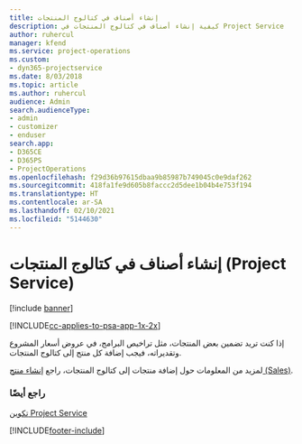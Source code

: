 ```yaml
---
title: إنشاء أصناف في كتالوج المنتجات
description: كيفية إنشاء أصناف في كتالوج المنتجات في Project Service
author: ruhercul
manager: kfend
ms.service: project-operations
ms.custom:
- dyn365-projectservice
ms.date: 8/03/2018
ms.topic: article
ms.author: ruhercul
audience: Admin
search.audienceType:
- admin
- customizer
- enduser
search.app:
- D365CE
- D365PS
- ProjectOperations
ms.openlocfilehash: f29d36b97615dbaa9b85987b749045c0e9daf262
ms.sourcegitcommit: 418fa1fe9d605b8faccc2d5dee1b04b4e753f194
ms.translationtype: HT
ms.contentlocale: ar-SA
ms.lasthandoff: 02/10/2021
ms.locfileid: "5144630"
---
```

# <a name="create-product-catalog-items-project-service"></a>إنشاء أصناف في كتالوج المنتجات (Project Service)

[!include [banner](../includes/psa-now-project-operations.md)]

[!INCLUDE[cc-applies-to-psa-app-1x-2x](../includes/cc-applies-to-psa-app-1x-2x.md)]

إذا كنت تريد تضمين بعض المنتجات، مثل تراخيص البرامج، في عروض أسعار المشروع وتقديراته، فيجب إضافة كل منتج إلى كتالوج المنتجات.  
  
 لمزيد من المعلومات حول إضافة منتجات إلى كتالوج المنتجات، راجع [إنشاء منتج (Sales)](https://docs.microsoft.com/dynamics365/sales-enterprise/create-product-sales).  
  
### <a name="see-also"></a>راجع أيضًا  
 [تكوين Project Service](../psa/configure.md)


[!INCLUDE[footer-include](../includes/footer-banner.md)]